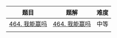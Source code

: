 | 题目                                                     | 题解 | 难度 |
| -------------------------------------------------------- | ---- | ---- |
| [464. 我能赢吗](https://leetcode.cn/problems/can-i-win/) |  [464. 我能赢吗](https://github.com/ZonzeeLi/LeetCode/blob/master/index/461-470/464.%20%E6%88%91%E8%83%BD%E8%B5%A2%E5%90%97.md)    | 中等 |
|                                                          |      |      |

